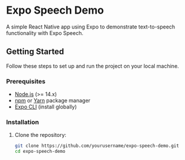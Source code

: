 # Expo Speech Demo

A simple React Native app using Expo to demonstrate text-to-speech functionality with Expo Speech.

## Getting Started

Follow these steps to set up and run the project on your local machine.

### Prerequisites

- [Node.js](https://nodejs.org/) (>= 14.x)
- [npm](https://www.npmjs.com/) or [Yarn](https://yarnpkg.com/) package manager
- [Expo CLI](https://docs.expo.dev/get-started/installation/) (install globally)

### Installation

1. Clone the repository:

   ```bash
   git clone https://github.com/yourusername/expo-speech-demo.git
   cd expo-speech-demo

